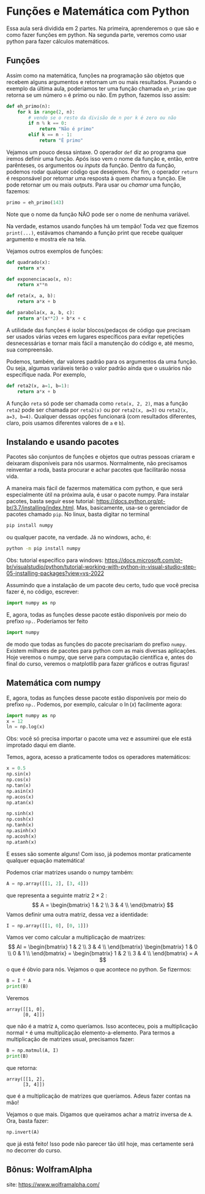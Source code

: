 # Funções e Matemática com Python

Essa aula será dividida em 2 partes. Na primeira, aprenderemos o que são e como fazer funções em python. Na segunda parte, veremos como usar python para fazer cálculos matemáticos. 

## Funções
Assim como na matemática, funções na programação são objetos que recebem alguns argumentos e retornam um ou mais resultados. Puxando o exemplo da última aula, poderíamos ter uma função chamada `eh_primo` que retorna se um número `n` é primo ou não. Em python, fazemos isso assim:
```python
def eh_primo(n):
	for k in range(2, n):
		# vendo se o resto da divisão de n por k é zero ou não
		if n % k == 0:
			return "Não é primo"
		elif k == n - 1:
			return "É primo"
```
Vejamos um pouco dessa sintaxe. O operador `def` diz ao programa que iremos definir uma função. Após isso vem o nome da função e, então, entre parênteses, os argumentos ou *inputs* da função. Dentro da função, podemos rodar qualquer código que desejemos. Por fim, o operador `return` é responsável por retornar uma resposta à quem chamou a função. Ele pode retornar um ou mais *outputs*. Para usar ou *chamar* uma função, fazemos:
```python
primo = eh_primo(143)
```
Note que o nome da função NÃO pode ser o nome de nenhuma variável. 

Na verdade, estamos usando funções há um tempão! Toda vez que fizemos `print(...)`, estávamos chamando a função print que recebe qualquer argumento e mostra ele na tela. 

Vejamos outros exemplos de funções:
```python
def quadrado(x):
	return x*x

def exponenciacao(x, n):
	return x**n

def reta(x, a, b):
	return a*x + b

def parabola(x, a, b, c):
	return a*(x**2) + b*x + c
```

A utilidade das funções é isolar blocos/pedaços de código que precisam ser usados várias vezes em lugares específicos para evitar repetições desnecessárias e tornar mais fácil a manutenção do código e, até mesmo, sua compreensão. 

Podemos, também, dar valores padrão para os argumentos da uma função. Ou seja, algumas variáveis terão o valor padrão ainda que o usuários não especifique nada. Por exemplo,
```python
def reta2(x, a=1, b=1):
	return a*x + b
```
A função `reta` só pode ser chamada como `reta(x, 2, 2)`, mas a função `reta2` pode ser chamada por `reta2(x)` ou por `reta2(x, a=3)` ou `reta2(x, a=3, b=4)`. Qualquer dessas opções funcionará (com resultados diferentes, claro, pois usamos diferentes valores de `a` e `b`). 

## Instalando  e usando pacotes

Pacotes são conjuntos de funções e objetos que outras pessoas criaram e deixaram disponíveis para nós usarmos. Normalmente, não precisamos reinventar a roda, basta procurar e achar pacotes que facilitarão nossa vida. 

A maneira mais fácil de fazermos matemática com python, e que será especialmente útil na próxima aula, é usar o pacote numpy. Para instalar pacotes, basta seguir esse tutorial: https://docs.python.org/pt-br/3.7/installing/index.html. Mas, basicamente, usa-se o gerenciador de pacotes chamado `pip`. No linux, basta digitar no terminal 
```bash
pip install numpy
```
ou qualquer pacote, na verdade. Já no windows, acho, é:
```bash
python -m pip install numpy
```

Obs: tutorial específico para windows: https://docs.microsoft.com/pt-br/visualstudio/python/tutorial-working-with-python-in-visual-studio-step-05-installing-packages?view=vs-2022

Assumindo que a instalação de um pacote deu certo, tudo que você precisa fazer é, no código, escrever:
```python
import numpy as np
```
E, agora, todas as funções desse pacote estão disponíveis por meio do prefixo `np.`.  Poderíamos ter feito
```python
import numpy
```
de modo que todas as funções do pacote precisariam do prefixo `numpy`. Existem milhares de pacotes para python com as mais diversas aplicações. Hoje veremos o numpy, que serve para computação científica e, antes do final do curso, veremos o matplotlib para fazer gráficos e outras figuras! 


## Matemática com numpy
E, agora, todas as funções desse pacote estão disponíveis por meio do prefixo `np.`. Podemos, por exemplo, calcular o $\ln(x)$ facilmente agora:
```python
import numpy as np
x = 12
ln = np.log(x)
```

Obs: você só precisa importar o pacote uma vez e assumirei que ele está improtado daqui em diante.

Temos, agora, acesso a praticamente todos os operadores matemáticos:
```python
x = 0.5
np.sin(x)
np.cos(x)
np.tan(x)
np.asin(x)
np.acos(x)
np.atan(x)

np.sinh(x)
np.cosh(x)
np.tanh(x)
np.asinh(x)
np.acosh(x)
np.atanh(x)
```
E esses são somente alguns! Com isso, já podemos montar praticamente qualquer equação matemática! 

Podemos criar matrizes usando o numpy também:
```python
A = np.array([[1, 2], [3, 4]])
```
que representa a seguinte matriz $2\times2$ :
$$ A = \begin{bmatrix} 1 & 2 \\ 3 & 4 \\ \end{bmatrix} $$
Vamos definir uma outra matriz, dessa vez a identidade:
```python
I = np.array([[1, 0], [0, 1]])
```
Vamos ver como calcular a multiplicação de maatrizes:
$$ AI = \begin{bmatrix} 1 & 2 \\ 3 & 4 \\ \end{bmatrix} \begin{bmatrix} 1 & 0 \\ 0 & 1 \\ \end{bmatrix} = \begin{bmatrix} 1 & 2 \\ 3 & 4 \\ \end{bmatrix} = A $$
o que é óbvio para nós. Vejamos o que acontece no python. Se fizermos:
```python
B = I * A
print(B)
```
Veremos
```
array([[1, 0],  
      [0, 4]])
```
que não é a matriz `A`, como queríamos. Isso aconteceu, pois a multiplicação normal `*` é uma multiplicação elemento-a-elemento. Para termos a multiplicação de matrizes usual, precisamos fazer:
```python
B = np.matmul(A, I)
print(B)
```
que retorna:
```
array([[1, 2],  
      [3, 4]])
```
que é a multiplicação de matrizes que queríamos. Adeus fazer contas na mão! 

Vejamos o que mais. Digamos que queiramos achar a matriz inversa de `A`. Ora, basta fazer:
```python
np.invert(A)
```
que já está feito! Isso pode não parecer tão útil hoje, mas certamente será no decorrer do curso. 

## Bônus: WolframAlpha

site: https://www.wolframalpha.com/

